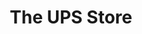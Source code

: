 ---
title: "The UPS Store"
url: /marietta/the-ups-store-whitlock-avenue-northwest/
shop: copyshop
---